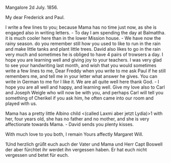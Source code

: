  Mangalore 2d July. 1856.

My dear Frederick and Paul.

I write a few lines to you; because Mama has no time just now, as she is engaged also in writing letters. - To day I am spending the day at Balmattha. it is much cooler here than in the lower Mission house. - We have now the rainy season. do you remember still how you used to like to run in the rain and make little tanks and plant little trees. David also likes to go in the rain very much and sometimes he is obliged to have 4 pairs of trowsers a day. I hope you are learning well and giving joy to your teachers. I was very glad to see your handwriting last month, and wish that you would sometimes write a few lines to me, Dear Freddy when you write to me ask Paul if he still remembers me, and tell me in your letter what answer he gives. You can write in German to me for I like it. We are all quite well here thank God. - I hope you are all well and happy, and learning well. Give my love also to Carl and Joseph Weigle who will now be with you, and perhaps Carl will tell you something of Cherikel if you ask him, he often came into our room and played with us.

Mama has a pretty little Albino child <(called Laxmi aber jetzt Lydia)>1 with her, four years old, she has no father and no mother, and she is very affectionate towards Mama. - David sends you plenty kisses.

With much love to you both, I remain Yours affectly
 Margaret Will.

1Und herzlich grüßt euch auch der Vater und Mama und Herr Capt Boswell der aber fürchtet ihr werdet ihn vergessen haben. Er hat euch nicht vergessen und betet für euch.

